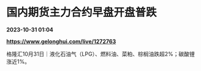 # 国内期货主力合约早盘开盘普跌

**2023-10-31 01:04**

**https://www.gelonghui.com/live/1272763**

格隆汇10月31日｜液化石油气（LPG）、燃料油、菜粕、棕榈油跌超2%；碳酸锂涨近1%。